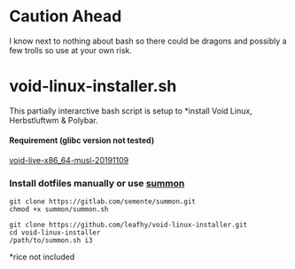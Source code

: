 # **Caution Ahead**
I know next to nothing about bash so there could be dragons and possibly a few trolls so use at your own risk.

# void-linux-installer.sh
This partially interarctive bash script is setup to *install Void Linux, Herbstluftwm & Polybar.

#### Requirement (glibc version not tested)
[void-live-x86_64-musl-20191109](https://alpha.de.repo.voidlinux.org/live/current/void-live-x86_64-musl-20191109.iso)

### Install dotfiles manually or use [summon](https://gitlab.com/semente/summon)
```
git clone https://gitlab.com/semente/summon.git
chmod +x summon/summon.sh
```
```
git clone https://github.com/leafhy/void-linux-installer.git
cd void-linux-installer
/path/to/summon.sh i3
```



\*rice not included
